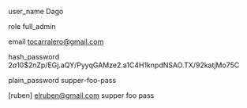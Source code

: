 

user_name
Dago

role
full_admin

email
tocarralero@gmail.com

hash_password
$2a$10$2nZp/EGj.aQY/PyyqGAMze2.a1C4H1knpdNSAO.TX/92katjMo75C



plain_password
supper-foo-pass



[ruben]
elruben@gmail.com
supper foo pass